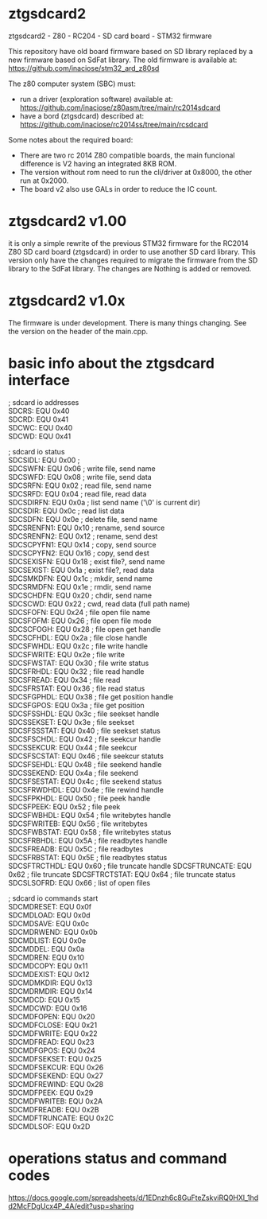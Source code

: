 # ztgsdcard2

ztgsdcard2 - Z80 - RC204 - SD card board - STM32 firmware

This repository have old board firmware based on SD library replaced by a new firmware based on SdFat library. 
The old firmware is available at: https://github.com/inaciose/stm32_ard_z80sd

The z80 computer system (SBC) must:
- run a driver (exploration software) available at: https://github.com/inaciose/z80asm/tree/main/rc2014sdcard
- have a bord (ztgsdcard) described at: https://github.com/inaciose/rc2014ss/tree/main/rcsdcard

Some notes about the required board: 
- There are two rc 2014 Z80 compatible boards, the main funcional difference is V2 having an integrated 8KB ROM. 
- The version without rom need to run the cli/driver at 0x8000, the other run at 0x2000. 
- The board v2 also use GALs in order to reduce the IC count. 

# ztgsdcard2 v1.00

it is only a simple rewrite of the previous STM32 firmware for the RC2014 Z80 SD card board (ztgsdcard) in order to use another SD card library.
This version only have the changes required to migrate the firmware from the SD library to the SdFat library. The changes are  Nothing is added or removed.

# ztgsdcard2 v1.0x

The firmware is under development. There is many things changing. See the version on the header of the main.cpp.


# basic info about the ztgsdcard interface 

; sdcard io addresses  
SDCRS:              EQU   0x40  
SDCRD:              EQU   0x41  
SDCWC:              EQU   0x40  
SDCWD:              EQU   0x41  
  
; sdcard io status  
SDCSIDL:            EQU   0x00 ;  
SDCSWFN:            EQU   0x06 ; write file, send name  
SDCSWFD:            EQU   0x08 ; write file, send data  
SDCSRFN:            EQU   0x02 ; read file, send name  
SDCSRFD:            EQU   0x04 ; read file, read data  
SDCSDIRFN:          EQU   0x0a ; list send name ('\0' is current dir)  
SDCSDIR:            EQU   0x0c ; read list data  
SDCSDFN:            EQU   0x0e ; delete file, send name  
SDCSRENFN1:         EQU   0x10 ; rename, send source  
SDCSRENFN2:         EQU   0x12 ; rename, send dest  
SDCSCPYFN1:         EQU   0x14 ; copy, send source  
SDCSCPYFN2:         EQU   0x16 ; copy, send dest  
SDCSEXISFN:         EQU   0x18 ; exist file?, send name  
SDCSEXIST:          EQU   0x1a ; exist file?, read data  
SDCSMKDFN:          EQU   0x1c ; mkdir, send name  
SDCSRMDFN:          EQU   0x1e ; rmdir, send name  
SDCSCHDFN:          EQU   0x20 ; chdir, send name  
SDCSCWD:            EQU   0x22 ; cwd, read data (full path name)  
SDCSFOFN:           EQU   0x24 ; file open file name  
SDCSFOFM:           EQU   0x26 ; file open file mode  
SDCSCFOGH:          EQU   0x28 ; file open get handle  
SDCSCFHDL:          EQU   0x2a ; file close handle  
SDCSFWHDL:          EQU   0x2c ; file write handle  
SDCSFWRITE:         EQU   0x2e ; file write  
SDCSFWSTAT:         EQU   0x30 ; file write status  
SDCSFRHDL:          EQU   0x32 ; file read handle  
SDCSFREAD:          EQU   0x34 ; file read  
SDCSFRSTAT:         EQU   0x36 ; file read status  
SDCSFGPHDL:         EQU   0x38 ; file get position handle  
SDCSFGPOS:          EQU   0x3a ; file get position  
SDCSFSSHDL:         EQU   0x3c ; file seekset handle  
SDCSSEKSET:         EQU   0x3e ; file seekset  
SDCSFSSSTAT:        EQU   0x40 ; file seekset status  
SDCSFSCHDL:         EQU   0x42 ; file seekcur handle  
SDCSSEKCUR:         EQU   0x44 ; file seekcur  
SDCSFSCSTAT:        EQU   0x46 ; file seekcur statuts  
SDCSFSEHDL:         EQU   0x48 ; file seekend handle  
SDCSSEKEND:         EQU   0x4a ; file seekend  
SDCSFSESTAT:        EQU   0x4c ; file seekend status  
SDCSFRWDHDL:        EQU   0x4e ; file rewind handle  
SDCSFPKHDL:         EQU   0x50 ; file peek handle  
SDCSFPEEK:          EQU   0x52 ; file peek  
SDCSFWBHDL:         EQU   0x54 ; file writebytes handle  
SDCSFWRITEB:        EQU   0x56 ; file writebytes  
SDCSFWBSTAT:        EQU   0x58 ; file writebytes status  
SDCSFRBHDL:         EQU   0x5A ; file readbytes handle  
SDCSFREADB:         EQU   0x5C ; file readbytes  
SDCSFRBSTAT:        EQU   0x5E ; file readbytes status  
SDCSFTRCTHDL:       EQU   0x60 ; file truncate handle
SDCSFTRUNCATE:      EQU   0x62 ; file truncate
SDCSFTRCTSTAT:      EQU   0x64 ; file truncate status
SDCSLSOFRD:         EQU   0x66 ; list of open files

; sdcard io commands start  
SDCMDRESET:          EQU   0x0f  
SDCMDLOAD:           EQU   0x0d  
SDCMDSAVE:           EQU   0x0c   
SDCMDRWEND:          EQU   0x0b  
SDCMDLIST:           EQU   0x0e  
SDCMDDEL:            EQU   0x0a  
SDCMDREN:            EQU   0x10  
SDCMDCOPY:           EQU   0x11  
SDCMDEXIST:          EQU   0x12  
SDCMDMKDIR:          EQU   0x13  
SDCMDRMDIR:          EQU   0x14  
SDCMDCD:             EQU   0x15  
SDCMDCWD:            EQU   0x16  
SDCMDFOPEN:          EQU   0x20  
SDCMDFCLOSE:         EQU   0x21  
SDCMDFWRITE:         EQU   0x22  
SDCMDFREAD:          EQU   0x23  
SDCMDFGPOS:          EQU   0x24  
SDCMDFSEKSET:        EQU   0x25  
SDCMDFSEKCUR:        EQU   0x26  
SDCMDFSEKEND:        EQU   0x27  
SDCMDFREWIND:        EQU   0x28  
SDCMDFPEEK:          EQU   0x29  
SDCMDFWRITEB:        EQU   0x2A  
SDCMDFREADB:         EQU   0x2B  
SDCMDFTRUNCATE:      EQU   0x2C  
SDCMDLSOF:           EQU   0x2D  

# operations status and command codes
https://docs.google.com/spreadsheets/d/1EDnzh6c8GuFteZskviRQ0HXl_1hdd2McFDgUcx4P_4A/edit?usp=sharing  
